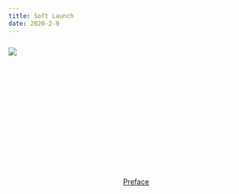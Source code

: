 ```yaml
---
title: Soft Launch
date: 2020-2-9
---
```


<style>
.popup-top {
	height: 150px;
	width: var(--nav-width);
	padding-top: 10px;
	background-color: var(--primary3);
	overflow: hidden;
	box-sizing: border-box;
}

.popup-bottom {
	position: relative;
	display: flex;
	flex-direction: column;
	align-items: center;
	width: 100%;
	height: 100%;
	background-color: var(--primary4);
}

.popup-header {
	font-family: var(--font2);
	font-size: 30px;
	font-weight: 500;
	font-style: italic;
	color: white;
	margin: 0;
	padding: 0;
	margin-top: 10px;
}

.popup-subtext {
	font-family: var(--font1);
	font-size: 15px;
	font-weight: 600;
	line-height: 20px;
	color: white;
	text-align: center;
	margin: 0 10px;
	margin-bottom: 10px;
	padding: 0;
}

.popup-bottom .btn {
	margin-top: 10px;
	margin-bottom: 25px;
}
</style>

<div class="popup-top">
	<img src="{{ site.baseurl }}/img/me/me-tea.svg">
</div>

<div class="popup-bottom">
	<p class="popup-header">~ Hello! ~</p>
	<p class="popup-subtext">Welcome to the {{ site.title | capitalize }} soft launch!</p>
	<p class="popup-subtext">Click this button to learn what's going on:</p>
	<a class="btn" href="{{ site.baseurl }}/chapters/preface">
		<i class="fa-solid fa-pen-nib"></i>
		Preface
	</a>
</div>